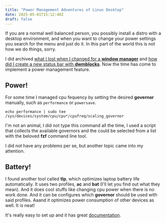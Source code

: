 ```yaml
---
title: "Power Management Adventures of Linux Desktop"
date: 2025-05-01T15:12:48Z
draft: false
---
```


If you are a normal well balanced person, you possibly install a distro with a desktop environment, and when you want to change your power settings you search for the menu and just do it. In this part of the world this is not how we do things, sorry.

I did archived [what I lost when I changed for a **window manager**](/posts/the-many-lessons-of-building-dwm/) and [how did I create a new status bar with **dwmblocks**](/posts/replace-slstatus-with-dwmblocks-while-contemplating-performance/). Now the time has come to implement a power management feature.

<!--more-->

## Power!

For some time I managed cpu fequency by setting the desired **governor** manually, such as `performance` or `powersave`.

```shell
echo performance | sudo tee /sys/devices/system/cpu/cpu*/cpufreq/scaling_governor
```

I'm not an animal, I did not type this command all the time, I used a script that collects the available governors and the could be selected from a list with the beloved **fzf** command line tool.

I did not have any problems per se, but another topic came into my attention.

## Battery!

I found another tool called **tlp**, which optimizes laptop battery life automatically. It uses two profiles, **ac** and **bat** (I'll let you find out what they mean). And it does cool stuffs like changing cpu power when there is no work done. And it can be configures which **governor** should be used with said profiles. Aaand it optimizes power consumption of other devices as well. It is neat!

It's really easy to set up and it has great [documentation](https://linrunner.de/tlp/index.html).
